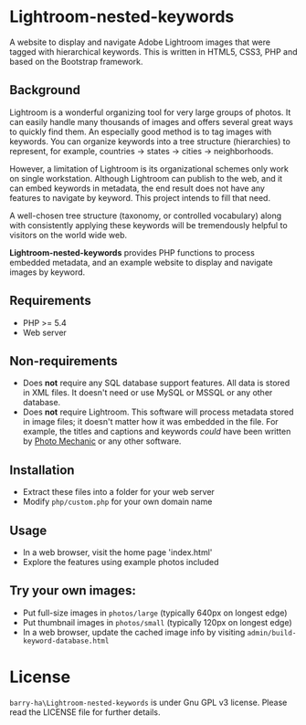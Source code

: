 # Lightroom-nested-keywords
 A website to display and navigate Adobe Lightroom images that were tagged with hierarchical keywords. 
 This is written in HTML5, CSS3, PHP and based on the Bootstrap framework.

## Background

 Lightroom is a wonderful organizing tool for very large groups of photos.
 It can easily handle many thousands of images and offers several great 
 ways to quickly find them. An especially good method is to tag images 
 with keywords. You can organize keywords into a tree structure (hierarchies)
 to represent, for example, countries -> states -> cities -> neighborhoods.
 
  However, a limitation of Lightroom is its organizational schemes only work
 on single workstation. Although Lightroom can publish to the web, and it
 can embed keywords in metadata, the end result does not have any features
 to navigate by keyword. This project intends to fill that need. 

 A well-chosen tree structure (taxonomy, or controlled vocabulary) along 
 with consistently applying these keywords will be tremendously helpful
 to visitors on the world wide web.

 **Lightroom-nested-keywords** provides PHP functions to process embedded metadata, and an example website to display and navigate images by keyword.

## Requirements
* PHP >= 5.4
* Web server

## Non-requirements
* Does **not** require any SQL database support features. All data is stored
in XML files. It doesn't need or use MySQL or MSSQL or any other database.
* Does **not** require Lightroom. This software will process metadata stored
in image files; it doesn't matter how it was embedded in the file. 
For example, the titles and captions and keywords *could* have been written by [Photo Mechanic](https://home.camerabits.com/) or any other software.

## Installation
* Extract these files into a folder for your web server
* Modify `php/custom.php` for your own domain name

## Usage
* In a web browser, visit the home page 'index.html'
* Explore the features using example photos included

## Try your own images:
* Put full-size images in `photos/large` (typically 640px on longest edge)
* Put thumbnail images in `photos/small` (typically 120px on longest edge)
* In a web browser, update the cached image info by visiting `admin/build-keyword-database.html`

# License
`barry-ha\Lightroom-nested-keywords` is under Gnu GPL v3 license.
Please read the LICENSE file for further details.